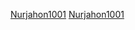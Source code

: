 [Nurjahon1001](https://github.com/Nurjahon1001/online-zoo.git)
[Nurjahon1001](https://github.com/Nurjahon1001/online-zoo.git)
